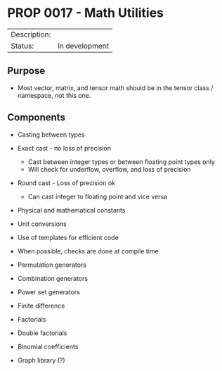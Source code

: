 # PROP 0017 - Math Utilities

|                |                                           |
|:---------------|:------------------------------------------|
| Description:   |                                           |
| Status:        | In development                            |
 

## Purpose
 * Most vector, matrix, and tensor math should be in the tensor class / namespace, not this one.

## Components
 * Casting between types
 * Exact cast - no loss of precision
   * Cast between integer types or between floating point types only
   * Will check for underflow, overflow, and loss of precision
 * Round cast - Loss of precision ok
   * Can cast integer to floating point and vice versa
 * Physical and mathematical constants
 * Unit conversions
 * Use of templates for efficient code
 * When possible, checks are done at compile time
 
 * Permutation generators
 * Combination generators
 * Power set generators
 * Finite difference
 * Factorials
 * Double factorials
 * Binomial coefficients
 * Graph library (?)
